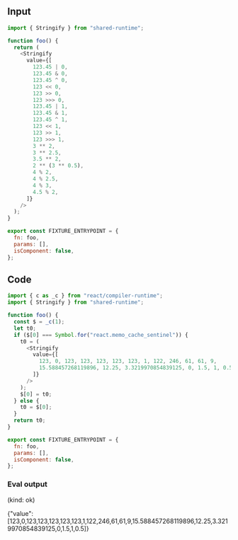 
## Input

```javascript
import { Stringify } from "shared-runtime";

function foo() {
  return (
    <Stringify
      value={[
        123.45 | 0,
        123.45 & 0,
        123.45 ^ 0,
        123 << 0,
        123 >> 0,
        123 >>> 0,
        123.45 | 1,
        123.45 & 1,
        123.45 ^ 1,
        123 << 1,
        123 >> 1,
        123 >>> 1,
        3 ** 2,
        3 ** 2.5,
        3.5 ** 2,
        2 ** (3 ** 0.5),
        4 % 2,
        4 % 2.5,
        4 % 3,
        4.5 % 2,
      ]}
    />
  );
}

export const FIXTURE_ENTRYPOINT = {
  fn: foo,
  params: [],
  isComponent: false,
};

```

## Code

```javascript
import { c as _c } from "react/compiler-runtime";
import { Stringify } from "shared-runtime";

function foo() {
  const $ = _c(1);
  let t0;
  if ($[0] === Symbol.for("react.memo_cache_sentinel")) {
    t0 = (
      <Stringify
        value={[
          123, 0, 123, 123, 123, 123, 123, 1, 122, 246, 61, 61, 9,
          15.588457268119896, 12.25, 3.3219970854839125, 0, 1.5, 1, 0.5,
        ]}
      />
    );
    $[0] = t0;
  } else {
    t0 = $[0];
  }
  return t0;
}

export const FIXTURE_ENTRYPOINT = {
  fn: foo,
  params: [],
  isComponent: false,
};

```
      
### Eval output
(kind: ok) <div>{"value":[123,0,123,123,123,123,123,1,122,246,61,61,9,15.588457268119896,12.25,3.3219970854839125,0,1.5,1,0.5]}</div>